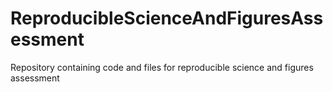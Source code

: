# ReproducibleScienceAndFiguresAssessment
Repository containing code and files for reproducible science and figures assessment 
